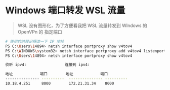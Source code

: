 # Windows 端口转发 WSL 流量

> &#x20;WSL 没有图形化，为了方便看我把 WSL 流量转发到 WIndows  的 OpenVPn 的 指定端口

```bash
# 使用的时候记得改一下 IP 地址
PS C:\Users\14894> netsh interface portproxy show v4tov4
PS C:\WINDOWS\system32> netsh interface portproxy add v4tov4 listenport=8000 listenaddr=10.18.4.251  connectport=8000 connectaddress= $($(wsl hostname -I).Trim());
PS C:\Users\14894> netsh interface portproxy show v4tov4

侦听 ipv4:                 连接到 ipv4:

地址            端口        地址            端口
--------------- ----------  --------------- ----------
10.18.4.251     8000        172.21.31.34    8000
```

